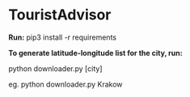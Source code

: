 # TouristAdvisor


**Run:**
pip3 install -r requirements

**To generate latitude-longitude list for the city, run:**

python downloader.py [city]

eg. python downloader.py Krakow